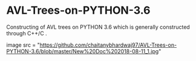 # AVL-Trees-on-PYTHON-3.6
Constructing of AVL trees on PYTHON 3.6 which is generally constructed through C++/C .

image src = "https://github.com/chaitanybhardwaj97/AVL-Trees-on-PYTHON-3.6/blob/master/New%20Doc%202018-08-11_1.jpg"
